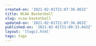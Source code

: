 ```yaml
---
created-on: '2021-02-01T21:07:36.863Z'
title: NCAA Basketball
slug: ncaa-basketball
updated-on: '2021-02-01T21:07:36.863Z'
published-on: '2021-02-01T21:09:33.042Z'
layout: '[tags].html'
tags: tags
---
```



